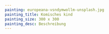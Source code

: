 ```yaml
---
painting: europeana-vsndymwollm-unsplash.jpg
painting_title: Komisches kind
painting_size: 300 x 300
painting_desc: Beschreibung
---
```

